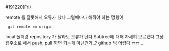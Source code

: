 #191220(Fri)

remote 를 잘못해서 오류가 났다 그럴때마다 해줘야 하는 명령어
     
     git remote rm origin 

local 폴더랑 repository 가 달라도 오류가 난다
Subtree에 대해 자세히 모르겠다
그냥 웹주소로 해서 push, pull 하면 되는게 아닌건가..?
github 넘 어렵다 ㅠㅠ ... 
